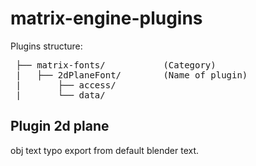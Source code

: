 # matrix-engine-plugins

Plugins structure:

<pre>
 ├── matrix-fonts/           (Category)
 |   ├── 2dPlaneFont/        (Name of plugin)
 |       ├── access/
 |       └── data/
</pre>

## Plugin 2d plane
obj text typo export from default blender text.
